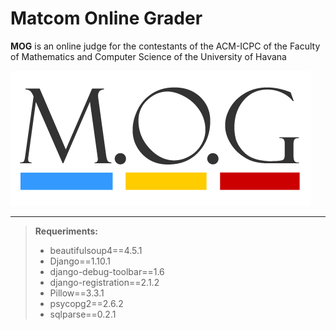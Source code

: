 Matcom Online Grader
===================

**MOG** is an online judge for the contestants of the ACM-ICPC of the Faculty of Mathematics and Computer Science of the University of Havana

[![](mog/static/mog/images/logo.png )](mog/static/mog/images/logo.png)

----------
> **Requeriments:**
> - beautifulsoup4==4.5.1
> - Django==1.10.1
> - django-debug-toolbar==1.6
> - django-registration==2.1.2
> - Pillow==3.3.1
> - psycopg2==2.6.2
> - sqlparse==0.2.1
